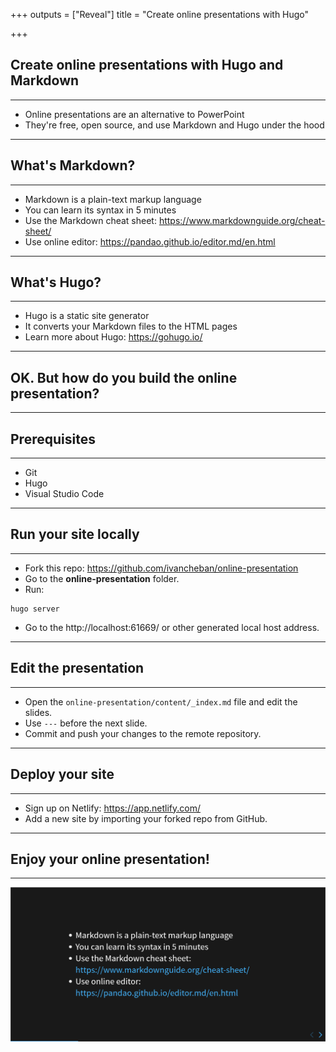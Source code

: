 +++
outputs = ["Reveal"]
title = "Create online presentations with Hugo"

+++
## Create online presentations with Hugo and Markdown

---

* Online presentations are an alternative to PowerPoint
* They're free, open source, and use Markdown and Hugo under the hood

---

## What's Markdown?

---

* Markdown is a plain-text markup language
* You can learn its syntax in 5 minutes
* Use the Markdown cheat sheet: https://www.markdownguide.org/cheat-sheet/
* Use online editor: https://pandao.github.io/editor.md/en.html

---

## What's Hugo?

---

* Hugo is a static site generator
* It converts your Markdown files to the HTML pages
* Learn more about Hugo: https://gohugo.io/

---

## OK. But how do you build the online presentation?

---

## Prerequisites

---

* Git
* Hugo
* Visual Studio Code

---

## Run your site locally

---

* Fork this repo: https://github.com/ivancheban/online-presentation
* Go to the **online-presentation** folder.
* Run:
```
hugo server
```
* Go to the http://localhost:61669/ or other generated local host address.

---

## Edit the presentation

---

* Open the `online-presentation/content/_index.md` file and edit the slides.
* Use `---` before the next slide.
* Commit and push your changes to the remote repository.

---

## Deploy your site

---

* Sign up on Netlify: https://app.netlify.com/
* Add a new site by importing your forked repo from GitHub.

---

## Enjoy your online presentation!

---

![img](img/online-presentation.png)
